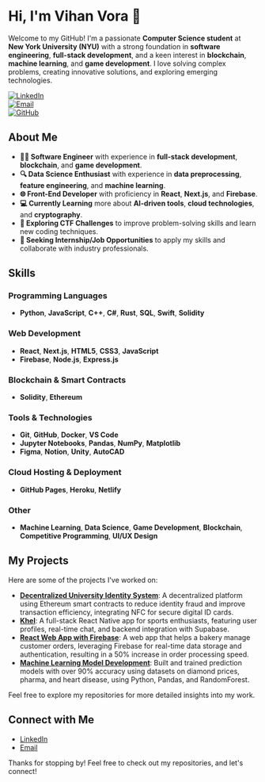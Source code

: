 # Hi, I'm Vihan Vora 👋

Welcome to my GitHub! I'm a passionate **Computer Science student** at **New York University (NYU)** with a strong foundation in **software engineering**, **full-stack development**, and a keen interest in **blockchain**, **machine learning**, and **game development**. I love solving complex problems, creating innovative solutions, and exploring emerging technologies.

[![LinkedIn](https://img.shields.io/badge/LinkedIn-Vihan%20Vora-blue)](https://www.linkedin.com/in/vihan-vora-553953212)  
[![Email](https://img.shields.io/badge/Email-vnv2005@nyu.edu-red)](mailto:vnv2005@nyu.edu)  
[![GitHub](https://img.shields.io/badge/GitHub-VihanV10-black)](https://github.com/VihanV10)

## About Me

- **🧑‍💻 Software Engineer** with experience in **full-stack development**, **blockchain**, and **game development**.
- **🔍 Data Science Enthusiast** with experience in **data preprocessing**, **feature engineering**, and **machine learning**.
- **🌐 Front-End Developer** with proficiency in **React**, **Next.js**, and **Firebase**.
- **💻 Currently Learning** more about **AI-driven tools**, **cloud technologies**, and **cryptography**.
- **🔐 Exploring CTF Challenges** to improve problem-solving skills and learn new coding techniques.
- **🚀 Seeking Internship/Job Opportunities** to apply my skills and collaborate with industry professionals.

## Skills

### Programming Languages
- **Python**, **JavaScript**, **C++**, **C#**, **Rust**, **SQL**, **Swift**, **Solidity**

### Web Development
- **React**, **Next.js**, **HTML5**, **CSS3**, **JavaScript**
- **Firebase**, **Node.js**, **Express.js**

### Blockchain & Smart Contracts
- **Solidity**, **Ethereum**

### Tools & Technologies
- **Git**, **GitHub**, **Docker**, **VS Code**
- **Jupyter Notebooks**, **Pandas**, **NumPy**, **Matplotlib**
- **Figma**, **Notion**, **Unity**, **AutoCAD**

### Cloud Hosting & Deployment
- **GitHub Pages**, **Heroku**, **Netlify**

### Other
- **Machine Learning**, **Data Science**, **Game Development**, **Blockchain**, **Competitive Programming**, **UI/UX Design**

## My Projects

Here are some of the projects I've worked on:

- **[Decentralized University Identity System](https://github.com/VihanV10/Decentralized-University-Identity-System)**: A decentralized platform using Ethereum smart contracts to reduce identity fraud and improve transaction efficiency, integrating NFC for secure digital ID cards.
- **[Khel](https://github.com/VihanV10/Khel)**: A full-stack React Native app for sports enthusiasts, featuring user profiles, real-time chat, and backend integration with Supabase.
- **[React Web App with Firebase](https://github.com/VihanV10/Bruliant-Jolie)**: A web app that helps a bakery manage customer orders, leveraging Firebase for real-time data storage and authentication, resulting in a 50% increase in order processing speed.
- **[Machine Learning Model Development](https://github.com/VihanV10/Machine-Learning-Diamonds-Pharma)**: Built and trained prediction models with over 90% accuracy using datasets on diamond prices, pharma, and heart disease, using Python, Pandas, and RandomForest.

Feel free to explore my repositories for more detailed insights into my work.


## Connect with Me

- [LinkedIn](https://www.linkedin.com/in/vihan-vora-553953212)
- [Email](mailto:vnv2005@nyu.edu)

Thanks for stopping by! Feel free to check out my repositories, and let's connect!

